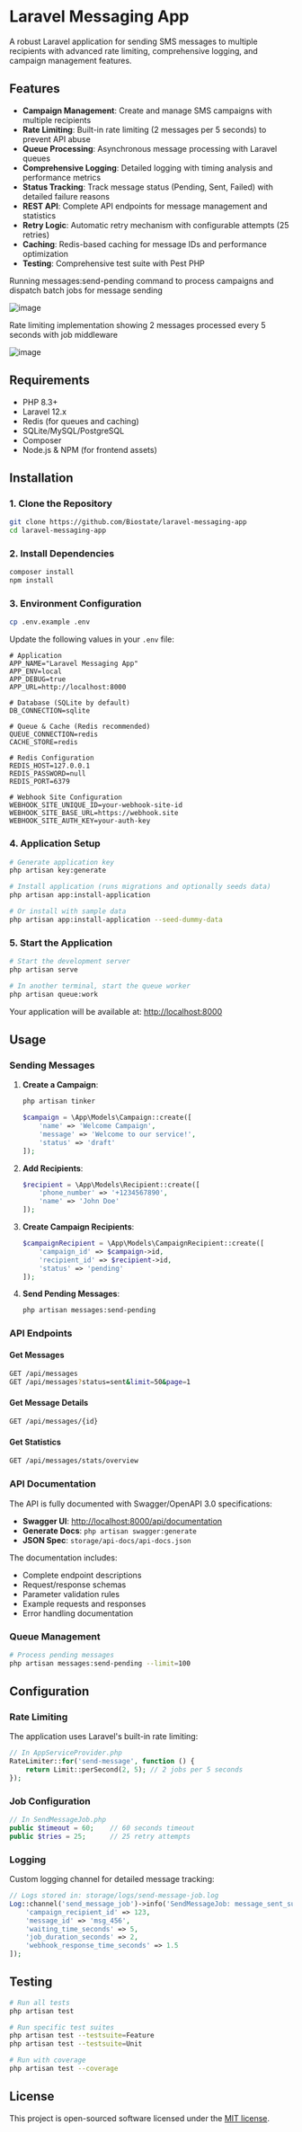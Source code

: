 # Laravel Messaging App

A robust Laravel application for sending SMS messages to multiple recipients with advanced rate limiting, comprehensive logging, and campaign management features.

## Features

- **Campaign Management**: Create and manage SMS campaigns with multiple recipients
- **Rate Limiting**: Built-in rate limiting (2 messages per 5 seconds) to prevent API abuse
- **Queue Processing**: Asynchronous message processing with Laravel queues
- **Comprehensive Logging**: Detailed logging with timing analysis and performance metrics
- **Status Tracking**: Track message status (Pending, Sent, Failed) with detailed failure reasons
- **REST API**: Complete API endpoints for message management and statistics
- **Retry Logic**: Automatic retry mechanism with configurable attempts (25 retries)
- **Caching**: Redis-based caching for message IDs and performance optimization
- **Testing**: Comprehensive test suite with Pest PHP

Running messages:send-pending command to process campaigns and dispatch batch jobs for message sending

![image](https://github.com/Biostate/laravel-messaging-app/blob/main/art/figure-1.png?raw=true)

Rate limiting implementation showing 2 messages processed every 5 seconds with job middleware

![image](https://github.com/Biostate/laravel-messaging-app/blob/main/art/figure-2.png?raw=true)

## Requirements

- PHP 8.3+
- Laravel 12.x
- Redis (for queues and caching)
- SQLite/MySQL/PostgreSQL
- Composer
- Node.js & NPM (for frontend assets)

## Installation

### 1. Clone the Repository

```bash
git clone https://github.com/Biostate/laravel-messaging-app
cd laravel-messaging-app
```

### 2. Install Dependencies

```bash
composer install
npm install
```

### 3. Environment Configuration

```bash
cp .env.example .env
```

Update the following values in your `.env` file:

```env
# Application
APP_NAME="Laravel Messaging App"
APP_ENV=local
APP_DEBUG=true
APP_URL=http://localhost:8000

# Database (SQLite by default)
DB_CONNECTION=sqlite

# Queue & Cache (Redis recommended)
QUEUE_CONNECTION=redis
CACHE_STORE=redis

# Redis Configuration
REDIS_HOST=127.0.0.1
REDIS_PASSWORD=null
REDIS_PORT=6379

# Webhook Site Configuration
WEBHOOK_SITE_UNIQUE_ID=your-webhook-site-id
WEBHOOK_SITE_BASE_URL=https://webhook.site
WEBHOOK_SITE_AUTH_KEY=your-auth-key
```

### 4. Application Setup

```bash
# Generate application key
php artisan key:generate

# Install application (runs migrations and optionally seeds data)
php artisan app:install-application

# Or install with sample data
php artisan app:install-application --seed-dummy-data
```

### 5. Start the Application

```bash
# Start the development server
php artisan serve

# In another terminal, start the queue worker
php artisan queue:work
```

Your application will be available at: [http://localhost:8000](http://localhost:8000)

## Usage

### Sending Messages

1. **Create a Campaign**:
   ```bash
   php artisan tinker
   ```
   ```php
   $campaign = \App\Models\Campaign::create([
       'name' => 'Welcome Campaign',
       'message' => 'Welcome to our service!',
       'status' => 'draft'
   ]);
   ```

2. **Add Recipients**:
   ```php
   $recipient = \App\Models\Recipient::create([
       'phone_number' => '+1234567890',
       'name' => 'John Doe'
   ]);
   ```

3. **Create Campaign Recipients**:
   ```php
   $campaignRecipient = \App\Models\CampaignRecipient::create([
       'campaign_id' => $campaign->id,
       'recipient_id' => $recipient->id,
       'status' => 'pending'
   ]);
   ```

4. **Send Pending Messages**:
   ```bash
   php artisan messages:send-pending
   ```

### API Endpoints

#### Get Messages
```bash
GET /api/messages
GET /api/messages?status=sent&limit=50&page=1
```

#### Get Message Details
```bash
GET /api/messages/{id}
```

#### Get Statistics
```bash
GET /api/messages/stats/overview
```

### API Documentation

The API is fully documented with Swagger/OpenAPI 3.0 specifications:

- **Swagger UI**: [http://localhost:8000/api/documentation](http://localhost:8000/api/documentation)
- **Generate Docs**: `php artisan swagger:generate`
- **JSON Spec**: `storage/api-docs/api-docs.json`

The documentation includes:
- Complete endpoint descriptions
- Request/response schemas
- Parameter validation rules
- Example requests and responses
- Error handling documentation

### Queue Management

```bash
# Process pending messages
php artisan messages:send-pending --limit=100
```

## Configuration

### Rate Limiting

The application uses Laravel's built-in rate limiting:

```php
// In AppServiceProvider.php
RateLimiter::for('send-message', function () {
    return Limit::perSecond(2, 5); // 2 jobs per 5 seconds
});
```

### Job Configuration

```php
// In SendMessageJob.php
public $timeout = 60;    // 60 seconds timeout
public $tries = 25;      // 25 retry attempts
```

### Logging

Custom logging channel for detailed message tracking:

```php
// Logs stored in: storage/logs/send-message-job.log
Log::channel('send_message_job')->info('SendMessageJob: message_sent_successfully', [
    'campaign_recipient_id' => 123,
    'message_id' => 'msg_456',
    'waiting_time_seconds' => 5,
    'job_duration_seconds' => 2,
    'webhook_response_time_seconds' => 1.5
]);
```

## Testing

```bash
# Run all tests
php artisan test

# Run specific test suites
php artisan test --testsuite=Feature
php artisan test --testsuite=Unit

# Run with coverage
php artisan test --coverage
```

## License

This project is open-sourced software licensed under the [MIT license](https://opensource.org/licenses/MIT).
